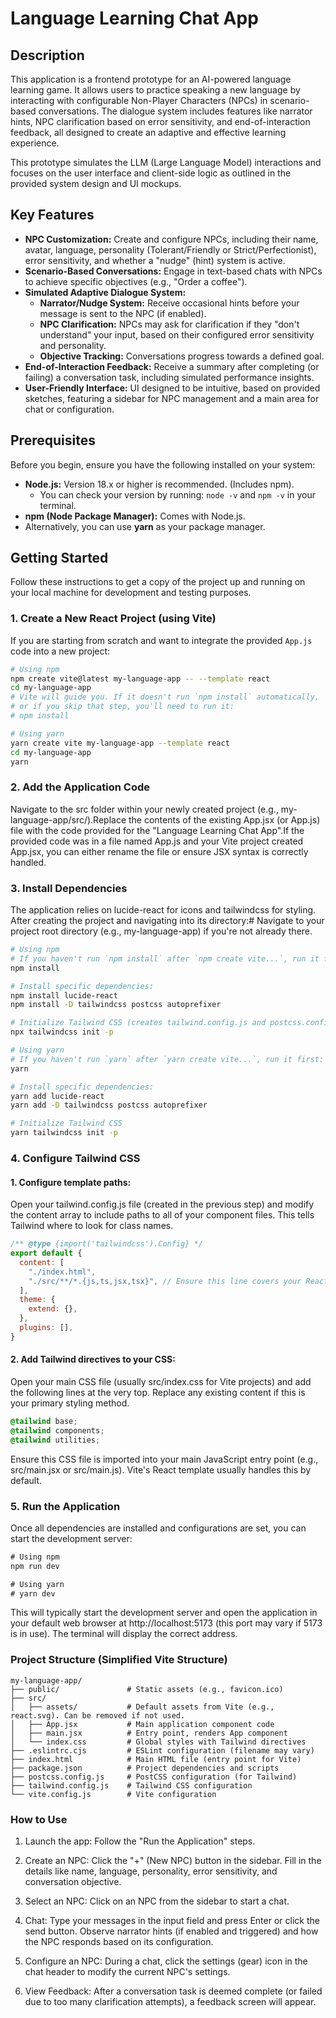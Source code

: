 # Language Learning Chat App

## Description

This application is a frontend prototype for an AI-powered language learning game. It allows users to practice speaking a new language by interacting with configurable Non-Player Characters (NPCs) in scenario-based conversations. The dialogue system includes features like narrator hints, NPC clarification based on error sensitivity, and end-of-interaction feedback, all designed to create an adaptive and effective learning experience.

This prototype simulates the LLM (Large Language Model) interactions and focuses on the user interface and client-side logic as outlined in the provided system design and UI mockups.

## Key Features

* **NPC Customization:** Create and configure NPCs, including their name, avatar, language, personality (Tolerant/Friendly or Strict/Perfectionist), error sensitivity, and whether a "nudge" (hint) system is active.
* **Scenario-Based Conversations:** Engage in text-based chats with NPCs to achieve specific objectives (e.g., "Order a coffee").
* **Simulated Adaptive Dialogue System:**
    * **Narrator/Nudge System:** Receive occasional hints before your message is sent to the NPC (if enabled).
    * **NPC Clarification:** NPCs may ask for clarification if they "don't understand" your input, based on their configured error sensitivity and personality.
    * **Objective Tracking:** Conversations progress towards a defined goal.
* **End-of-Interaction Feedback:** Receive a summary after completing (or failing) a conversation task, including simulated performance insights.
* **User-Friendly Interface:** UI designed to be intuitive, based on provided sketches, featuring a sidebar for NPC management and a main area for chat or configuration.

## Prerequisites

Before you begin, ensure you have the following installed on your system:

* **Node.js:** Version 18.x or higher is recommended. (Includes npm).
    * You can check your version by running: `node -v` and `npm -v` in your terminal.
* **npm (Node Package Manager):** Comes with Node.js.
* Alternatively, you can use **yarn** as your package manager.

## Getting Started

Follow these instructions to get a copy of the project up and running on your local machine for development and testing purposes.

### 1. Create a New React Project (using Vite)

If you are starting from scratch and want to integrate the provided `App.js` code into a new project:

```bash
# Using npm
npm create vite@latest my-language-app -- --template react
cd my-language-app
# Vite will guide you. If it doesn't run `npm install` automatically,
# or if you skip that step, you'll need to run it:
# npm install

# Using yarn
yarn create vite my-language-app --template react
cd my-language-app
yarn
```

### 2. Add the Application Code
Navigate to the src folder within your newly created project (e.g., my-language-app/src/).Replace the contents of the existing App.jsx (or App.js) file with the code provided for the "Language Learning Chat App".If the provided code was in a file named App.js and your Vite project created App.jsx, you can either rename the file or ensure JSX syntax is correctly handled.

### 3. Install Dependencies
The application relies on lucide-react for icons and tailwindcss for styling. After creating the project and navigating into its directory:# Navigate to your project root directory (e.g., my-language-app) if you're not already there.

```bash
# Using npm
# If you haven't run `npm install` after `npm create vite...`, run it first:
npm install

# Install specific dependencies:
npm install lucide-react
npm install -D tailwindcss postcss autoprefixer

# Initialize Tailwind CSS (creates tailwind.config.js and postcss.config.js)
npx tailwindcss init -p

# Using yarn
# If you haven't run `yarn` after `yarn create vite...`, run it first:
yarn

# Install specific dependencies:
yarn add lucide-react
yarn add -D tailwindcss postcss autoprefixer

# Initialize Tailwind CSS
yarn tailwindcss init -p
```

### 4. Configure Tailwind CSS
#### 1. Configure template paths:
Open your tailwind.config.js file (created in the previous step) and modify the content array to include paths to all of your component files. This tells Tailwind where to look for class names.

```javascript
/** @type {import('tailwindcss').Config} */
export default {
  content: [
    "./index.html",
    "./src/**/*.{js,ts,jsx,tsx}", // Ensure this line covers your React components
  ],
  theme: {
    extend: {},
  },
  plugins: [],
}
```
#### 2. Add Tailwind directives to your CSS:
Open your main CSS file (usually src/index.css for Vite projects) and add the following lines at the very top. Replace any existing content if this is your primary styling method.

```css
@tailwind base;
@tailwind components;
@tailwind utilities;
```
Ensure this CSS file is imported into your main JavaScript entry point (e.g., src/main.jsx or src/main.js). Vite's React template usually handles this by default.

### 5. Run the Application
Once all dependencies are installed and configurations are set, you can start the development server:

```javascript
# Using npm
npm run dev

# Using yarn
# yarn dev
```

This will typically start the development server and open the application in your default web browser at http://localhost:5173 (this port may vary if 5173 is in use). The terminal will display the correct address.

### Project Structure (Simplified Vite Structure)
```text
my-language-app/
├── public/               # Static assets (e.g., favicon.ico)
├── src/
│   ├── assets/           # Default assets from Vite (e.g., react.svg). Can be removed if not used.
│   ├── App.jsx           # Main application component code
│   ├── main.jsx          # Entry point, renders App component
│   └── index.css         # Global styles with Tailwind directives
├── .eslintrc.cjs         # ESLint configuration (filename may vary)
├── index.html            # Main HTML file (entry point for Vite)
├── package.json          # Project dependencies and scripts
├── postcss.config.js     # PostCSS configuration (for Tailwind)
├── tailwind.config.js    # Tailwind CSS configuration
└── vite.config.js        # Vite configuration
```

### How to Use
1. Launch the app: Follow the "Run the Application" steps.

2. Create an NPC: Click the "+" (New NPC) button in the sidebar. Fill in the details like name, language, personality, error sensitivity, and conversation objective.

3. Select an NPC: Click on an NPC from the sidebar to start a chat.

4. Chat: Type your messages in the input field and press Enter or click the send button. Observe narrator hints (if enabled and triggered) and how the NPC responds based on its configuration.

5. Configure an NPC: During a chat, click the settings (gear) icon in the chat header to modify the current NPC's settings.

6. View Feedback: After a conversation task is deemed complete (or failed due to too many clarification attempts), a feedback screen will appear.